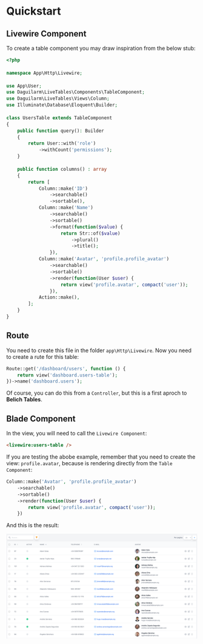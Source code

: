 # Quickstart

## Livewire Component

To create a table component you may draw inspiration from the below stub:

```php 
<?php

namespace App\Http\Livewire;

use App\User;
use Daguilarm\LiveTables\Components\TableComponent;
use Daguilarm\LiveTables\Views\Column;
use Illuminate\Database\Eloquent\Builder;

class UsersTable extends TableComponent
{
    public function query(): Builder
    {
        return User::with('role')
            ->withCount('permissions');
    }

    public function columns() : array
    {
        return [
            Column::make('ID')
                ->searchable()
                ->sortable(),
            Column::make('Name')
                ->searchable()
                ->sortable()
                ->format(function($value) {
                    return Str::of($value)
                        ->plural()
                        ->title();
                }),
            Column::make('Avatar', 'profile.profile_avatar')
                ->searchable()
                ->sortable()
                ->render(function(User $user) {
                    return view('profile.avatar', compact('user'));
                }),
            Action::make(),
        ];
    }
}
```

## Route

You need to create this file in the folder `app\Http\Livewire`. Now you need to create a rute for this table:

```php
Route::get('/dashboard/users', function () {
    return view('dashboard.users-table');
})->name('dashboard.users');
```
Of course, you can do this from a `Controller`, but this is a first aproch to **Belich Tables**.

## Blade Component

In the view, you will need to call the `Livewire Component`:

```html
<livewire:users-table /> 
```

If you are testing the abobe example, remember that you need to create the view: `profile.avatar`, because is rendering directly from the `Table Component`:

```php 
Column::make('Avatar', 'profile.profile_avatar')
    ->searchable()
    ->sortable()
    ->render(function(User $user) {
        return view('profile.avatar', compact('user'));
    })
```

And this is the result:

![Live Tables with Livewire](../../_media/belich-tables.png ':class=thumbnail')

